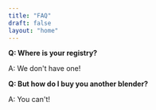 ```yaml
---
title: "FAQ"
draft: false
layout: "home"
---
```


**Q: Where is your registry?**

A: We don't have one!



**Q: But how do I buy you another blender?**

A: You can't!

